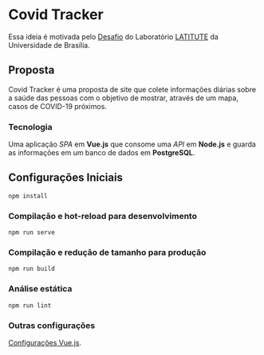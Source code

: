 # Covid Tracker

Essa ideia é motivada pelo [Desafio](https://gitlab.com/GuiFay/selecao-latitude/-/blob/master/README.md) do Laboratório [LATITUTE](https://redes.unb.br/latitude/index.html) da Universidade de Brasília.

## Proposta

Covid Tracker é uma proposta de site que colete informações diárias sobre a saúde das pessoas com o objetivo de mostrar, através de um mapa, casos de COVID-19 próximos.
### Tecnologia

Uma aplicação _SPA_ em **Vue.js** que consome uma _API_ em **Node.js** e guarda as informações em um banco de dados em **PostgreSQL**.

## Configurações Iniciais

```
npm install
```

### Compilação e hot-reload para desenvolvimento

```
npm run serve
```

### Compilação e redução de tamanho para produção

```
npm run build
```

### Análise estática

```
npm run lint
```

### Outras configurações

[Configurações Vue.js](https://cli.vuejs.org/config/).
